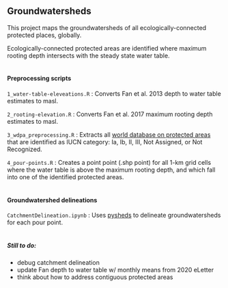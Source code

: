 ## Groundwatersheds

This project maps the groundwatersheds of all ecologically-connected protected places, globally.

Ecologically-connected protected areas are identified where maximum rooting depth intersects with the steady state water table. 
<br/><br/>

#### Preprocessing scripts
`1_water-table-eleveations.R` : Converts Fan et al. 2013 depth to water table estimates to masl. <br/>

`2_rooting-elevation.R` : Converts Fan et al. 2017 maximum rooting depth estimates to masl. <br/>

`3_wdpa_preprocessing.R` : Extracts all [world database on protected areas](https://www.protectedplanet.net/en/thematic-areas/wdpa?tab=WDPA) that are identified as IUCN category: Ia, Ib, II, III, Not Assigned, or Not Recognized. <br/>

`4_pour-points.R` : Creates a point point (.shp point) for all 1-km grid cells where the water table is above the maximum rooting depth, and which fall into one of the identified protected areas.
<br/><br/>

#### Groundwatershed delineations
`CatchmentDelineation.ipynb` : Uses [pysheds](https://github.com/mdbartos/pysheds) to delineate groundwatersheds for each pour point.
<br/><br/>

##### Still to do:
- debug catchment delineation
- update Fan depth to water table w/ monthly means from 2020 eLetter
- think about how to address contiguous protected areas

